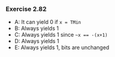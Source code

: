 ### Exercise 2.82
- A: It can yield 0 if `x = TMin`
- B: Always yields 1
- C: Always yields 1 since `~x == -(x+1)`
- D: Always yields 1
- E: Always yields 1, bits are unchanged
